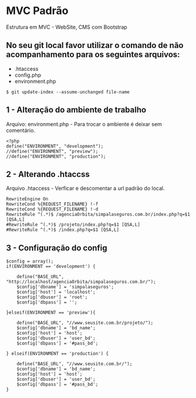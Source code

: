 # MVC Padrão

Estrutura em MVC - WebSite, CMS com Bootstrap

## No seu git local favor utilizar o comando de não acompanhamento para os seguintes arquivos:

- .htaccess
- config.php
- environment.php

```
$ git update-index --assume-unchanged file-name
```
## 1 - Alteração do ambiente de trabalho
Arquivo: environment.php - Para trocar o ambiente é deixar sem comentário.
```
<?php
define("ENVIRONMENT", "development");
//define("ENVIRONMENT", "preview");
//define("ENVIRONMENT", "production");
```
## 2 - Alterando .htaccss
Arquivo .htaccess - Verficar e descomentar a url padrão do local.
```
RewriteEngine On
RewriteCond %{REQUEST_FILENAME} !-f
RewriteCond %{REQUEST_FILENAME} !-d
RewriteRule ^(.*)$ /agenciaOrbita/simpalaseguros.com.br/index.php?q=$1 [QSA,L]
#RewriteRule ^(.*)$ /projeto/index.php?q=$1 [QSA,L]
#RewriteRule ^(.*)$ /index.php?q=$1 [QSA,L]

```
## 3 - Configuração do config

```
$config = array();
if(ENVIRONMENT == 'development') {

	define("BASE_URL", "http://localhost/agenciaOrbita/simpalaseguros.com.br/");
	$config['dbname'] = 'simpalaseguros';
	$config['host'] = 'localhost';
	$config['dbuser'] = 'root';
	$config['dbpass'] = '';

}elseif(ENVIRONMENT == 'preview'){

	define("BASE_URL", "//www.seusite.com.br/projeto/");
	$config['dbname'] = 'bd_name';
	$config['host'] = 'host';
	$config['dbuser'] = 'user_bd';
	$config['dbpass'] = '#pass_bd';

} elseif(ENVIRONMENT == 'production') {

	define("BASE_URL", "//www.seusite.com.br/");
	$config['dbname'] = 'bd_name';
	$config['host'] = 'host';
	$config['dbuser'] = 'user_bd';
	$config['dbpass'] = '#pass_bd';
}
```